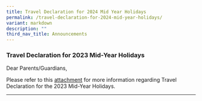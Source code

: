 ```yaml
---
title: Travel Declaration for 2024 Mid Year Holidays
permalink: /travel-declaration-for-2024-mid-year-holidays/
variant: markdown
description: ""
third_nav_title: Announcements
---
```

### Travel Declaration for 2023 Mid-Year Holidays

Dear Parents/Guardians,

Please refer to this [attachment](/files/Travel%20Declaration/SSS_Hardcopy_Ltr_to_Parents_n_Guardians_Not_Using_PG_2024_Mid_Year_Hols.pdf) for more information regarding Travel Declaration for the 2023 Mid-Year Holidays.

<hr>
